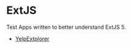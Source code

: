 # ExtJS

Test Apps written to better understand ExtJS 5.

* [YelpExtplorer](/dritsema/ExtJS/tree/master/yelpextplorer)